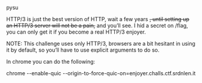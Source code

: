 pysu

HTTP/3 is just the best version of HTTP, wait a few years ~~, until setting up an HTTP/3 server will not be a pain,~~ and you’ll see. I hid a secret on /flag, you can only get it if you become a real HTTP/3 enjoyer.

NOTE: This challenge uses only HTTP/3, browsers are a bit hesitant in using it by default, so you’ll have to use explicit arguments to do so.

In chrome you can do the following:

chrome --enable-quic --origin-to-force-quic-on=enjoyer.challs.ctf.srdnlen.it
